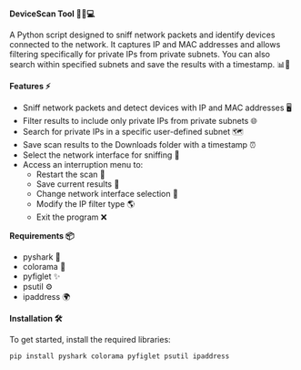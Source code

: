 **DeviceScan Tool 🕵️‍♂️💻**

A Python script designed to sniff network packets and identify devices connected to the network. It captures IP and MAC addresses and allows filtering specifically for private IPs from private subnets. You can also search within specified subnets and save the results with a timestamp. 📊💾

**Features ⚡**

- Sniff network packets and detect devices with IP and MAC addresses 🖥️
- Filter results to include only private IPs from private subnets 🌐
- Search for private IPs in a specific user-defined subnet 🗺️
- Save scan results to the Downloads folder with a timestamp ⏰
- Select the network interface for sniffing 🔌
- Access an interruption menu to:
  - Restart the scan 🔄
  - Save current results 📄
  - Change network interface selection 🔧
  - Modify the IP filter type 🌎
  - Exit the program ❌

**Requirements 📦**

- pyshark 🦈
- colorama 🎨
- pyfiglet ✨
- psutil ⚙️
- ipaddress 🌍

**Installation 🛠️**

To get started, install the required libraries:

```bash
pip install pyshark colorama pyfiglet psutil ipaddress
```
